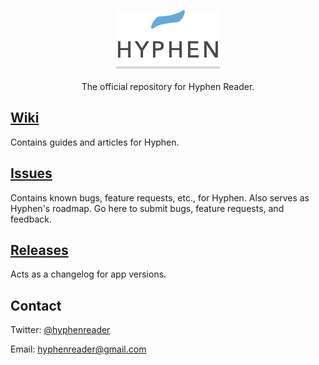 <p align="center">
	<a href="http://hyphenreader.com/"><img src="logo-small.png" /></a>
	<br /><br />
	The official repository for Hyphen Reader.
</p>

## [Wiki](https://github.com/hyphen-reader/hyphen/wiki)

Contains guides and articles for Hyphen.

## [Issues](https://github.com/hyphen-reader/hyphen/issues)

Contains known bugs, feature requests, etc., for Hyphen. Also serves as Hyphen's roadmap. Go here to submit bugs, feature requests, and feedback.

## [Releases](https://github.com/hyphen-reader/hyphen/releases)

Acts as a changelog for app versions.

## Contact

Twitter: <a href="http://twitter.com/hyphenreader" target="_blank">@hyphenreader</a>

Email: [hyphenreader@gmail.com](mailto:hyphenreader@gmail.com)
